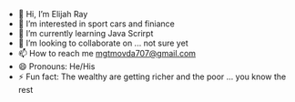 - 👋 Hi, I’m Elijah Ray 
- 👀 I’m interested in sport cars and finiance
- 🌱 I’m currently learning Java Scrirpt
- 💞️ I’m looking to collaborate on ... not sure yet
- 📫 How to reach me mgtmovda707@gmail.com
- 😄 Pronouns: He/His
- ⚡ Fun fact: The wealthy are getting richer and the poor ... you know the rest

<!---
EXRAY22/EXRAY22 is a ✨ special ✨ repository because its `README.md` (this file) appears on your GitHub profile.
You can click the Preview link to take a look at your changes.
--->
